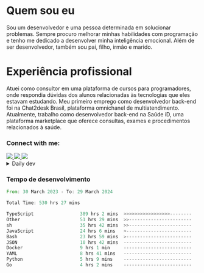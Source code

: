 # Quem sou eu
Sou um desenvolvedor e uma pessoa determinada em solucionar problemas. Sempre procuro melhorar minhas habilidades com programação e tenho me dedicado a desenvolver minha inteligência emocional. Além de ser desenvolvedor, também sou pai, filho, irmão e marido.

# Experiência profissional
Atuei como consultor em uma plataforma de cursos para programadores, onde respondia dúvidas dos alunos relacionadas às tecnologias que eles estavam estudando.
Meu primeiro emprego como desenvolvedor back-end foi na Chat2desk Brasil, plataforma omnichanel de multiatendimento.
Atualmente, trabalho como desenvolvedor back-end na Saúde iD, uma plataforma marketplace que oferece consultas, exames e procedimentos relacionados à saúde.

### Connect with me:
<a href="https://www.linkedin.com/in/theusmoreira" target="_blank" >
<img src="https://img.shields.io/badge/linkedin-%230077B5.svg?&style=for-the-badge&logo=linkedin&logoColor=white ">
</a>
<a href="https://www.instagram.com/matheus.s.moreira/" target="_blank">
<img src="https://img.shields.io/badge/instagram-%23E4405F.svg?&style=for-the-badge&logo=instagram&logoColor=white">
</a>
<a href="mailto:matheussm301@gmail.com"  target="_blank">
<img src="https://img.shields.io/badge/gmail-%23E4405F.svg?&style=for-the-badge&logo=gmail&logoColor=white">
</a>


<details>
  <summary>Daily dev </summary>
<p>
  <a href="https://app.daily.dev/matheussantos"><img src="https://github.com/matheus-santos-moreira/matheus-santos-moreira/blob/master/devcard.svg" width="200" alt="Matheus Santos's Dev Card"/></a>
 </p>
</details>

<h3>Tempo de desenvolvimento</h3>

<!--START_SECTION:waka-->

```rust
From: 30 March 2023 - To: 29 March 2024

Total Time: 530 hrs 27 mins

TypeScript                 389 hrs 2 mins  >>>>>>>>>>>>>>>>>--------   66.85 %
Other                      51 hrs 29 mins  >>-----------------------   08.85 %
sh                         35 hrs 42 mins  >>-----------------------   06.14 %
JavaScript                 24 hrs 6 mins   >------------------------   04.14 %
Bash                       23 hrs 59 mins  >------------------------   04.12 %
JSON                       10 hrs 42 mins  -------------------------   01.84 %
Docker                     9 hrs 1 min     -------------------------   01.55 %
YAML                       8 hrs 41 mins   -------------------------   01.49 %
Python                     5 hrs 9 mins    -------------------------   00.89 %
Go                         4 hrs 2 mins    -------------------------   00.69 %
```

<!--END_SECTION:waka-->
